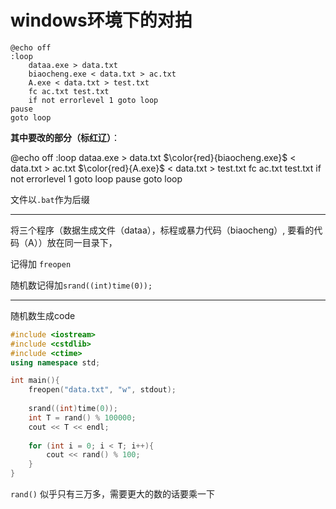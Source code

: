 # windows环境下的对拍

```
@echo off
:loop
	dataa.exe > data.txt
	biaocheng.exe < data.txt > ac.txt
	A.exe < data.txt > test.txt
	fc ac.txt test.txt
	if not errorlevel 1 goto loop
pause
goto loop
```

**其中要改的部分（标红辽）**：

@echo off
:loop
	dataa.exe > data.txt
	$\color{red}{biaocheng.exe}$ < data.txt > ac.txt
	$\color{red}{A.exe}$ < data.txt > test.txt
	fc ac.txt test.txt
	if not errorlevel 1 goto loop
pause
goto loop



文件以`.bat`作为后缀

---

将三个程序（数据生成文件（dataa），标程或暴力代码（biaocheng）, 要看的代码（A））放在同一目录下，

记得加 `freopen`

随机数记得加`srand((int)time(0));`

---

随机数生成code

```c++
#include <iostream>
#include <cstdlib>
#include <ctime>
using namespace std;

int main(){
	freopen("data.txt", "w", stdout);
	
    srand((int)time(0));
    int T = rand() % 100000;
    cout << T << endl;
	 
    for (int i = 0; i < T; i++){
    	cout << rand() % 100;
    }
}
```



`rand()` 似乎只有三万多，需要更大的数的话要乘一下